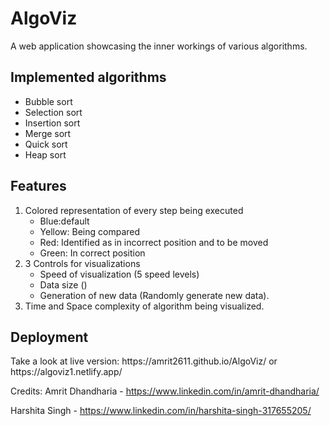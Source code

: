 <h1>AlgoViz</h1>
<p>
A web application showcasing the inner workings of various algorithms.
</p>

<h2>Implemented algorithms</h2>
<ul>
 <li>Bubble sort</li>
 <li>Selection sort</li>
 <li>Insertion sort</li>
 <li>Merge sort</li>
 <li>Quick sort</li>
 <li>Heap sort</li>
 </ul>

<h2>Features</h2>
<ol>
 <li>
  Colored representation of every step being executed
  <ul>
   <li>Blue:default</li>
   <li>Yellow: Being compared</li>
   <li>Red: Identified as in incorrect position and to be moved</li>
   <li>Green: In correct position</li>
  </ul>
 </li>
 <li>
  3 Controls for visualizations
  <ul>
   <li>Speed of visualization (5 speed levels)</li>
   <li>Data size ()</li>
   <li>Generation of new data (Randomly generate new data).</li>
  </ul>
 </li>
  <li>
  Time and Space complexity of algorithm being visualized.
 </li>
</ol>
 
<h2>Deployment</h2>
Take a look at live version: https://amrit2611.github.io/AlgoViz/
or   
https://algoviz1.netlify.app/
                        

Credits: 
Amrit Dhandharia - https://www.linkedin.com/in/amrit-dhandharia/

Harshita Singh - https://www.linkedin.com/in/harshita-singh-317655205/
